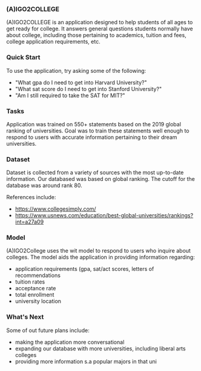 ### (A)IGO2COLLEGE
(A)IGO2COLLEGE is an application designed to help students of all ages to get ready for college. It answers general questions students normally have about college, including those pertaining to academics, tuition and fees, college application requirements, etc.

### Quick Start
To use the application, try asking some of the following:
- "What gpa do I need to get into Harvard University?"
- "What sat score do I need to get into Stanford University?"
- "Am I still required to take the SAT for MIT?"

### Tasks
Application was trained on 550+ statements based on the 2019 global ranking of universities. Goal was to train these statements well enough to respond to users with accurate information pertaining to their dream universities.

### Dataset
Dataset is collected from a variety of sources with the most up-to-date information. Our databased was based on global ranking. The cutoff for the database was around rank 80.

References include:
- https://www.collegesimply.com/
- https://www.usnews.com/education/best-global-universities/rankings?int=a27a09

### Model
(A)IGO2College uses the wit model to respond to users who inquire about colleges.
The model aids the application in providing information regarding:
- application requirements (gpa, sat/act scores, letters of recommendations
- tuition rates
- acceptance rate
- total enrollment
- university location

### What's Next
Some of out future plans include:
- making the application more conversational
- expanding our database with more universities, including liberal arts colleges
- providing more information s.a popular majors in that uni


